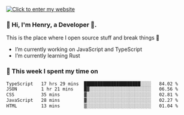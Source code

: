 [![Click to enter my website](https://github.com/zh30/zh30/assets/7930156/44b2b06d-750e-442d-a707-701903917b3b)](https://zhanghe.dev) 

### 👋 Hi, I'm Henry, a Developer 🚀.

This is the place where I open source stuff and break things :rofl:

- I’m currently working on JavaScript and TypeScript
- I’m currently learning Rust

### 💪 This week I spent my time on

<!--START_SECTION:waka-->

```txt
TypeScript   17 hrs 29 mins  █████████████████████░░░░   84.02 %
JSON         1 hr 21 mins    █▓░░░░░░░░░░░░░░░░░░░░░░░   06.56 %
CSS          35 mins         ▓░░░░░░░░░░░░░░░░░░░░░░░░   02.81 %
JavaScript   28 mins         ▓░░░░░░░░░░░░░░░░░░░░░░░░   02.27 %
HTML         13 mins         ▒░░░░░░░░░░░░░░░░░░░░░░░░   01.04 %
```

<!--END_SECTION:waka-->
